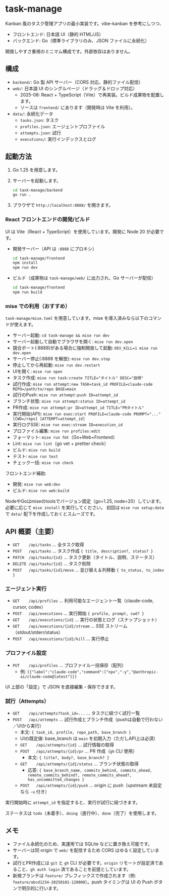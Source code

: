 # task-manage

Kanban 風のタスク管理アプリの最小実装です。vibe-kanban を参考にしつつ、
- フロントエンド: 日本語 UI（静的 HTML/JS）
- バックエンド: Go（標準ライブラリのみ、JSON ファイルに永続化）

開発しやすさ重視のミニマム構成です。外部依存はありません。

## 構成

- `backend/`: Go 製 API サーバー（CORS 対応、静的ファイル配信）
- `web/`: 日本語 UI のシングルページ（ドラッグ＆ドロップ対応）
  - 2025-08: React + TypeScript（Vite）で再実装。ビルド成果物を配置します。
  - ソースは `frontend/` にあります（開発時は Vite を利用）。
- `data/`: 永続化データ
  - `tasks.json`: タスク
  - `profiles.json`: エージェントプロファイル
  - `attempts.json`: 試行
  - `executions/`: 実行インデックスとログ

## 起動方法

1. Go 1.25 を用意します。
2. サーバーを起動します。

   ```bash
   cd task-manage/backend
   go run .
   ```

3. ブラウザで `http://localhost:8888/` を開きます。

### React フロントエンドの開発/ビルド

UI は Vite（React + TypeScript）を使用しています。開発に Node 20 が必要です。

- 開発サーバー（API は `:8888` にプロキシ）

  ```bash
  cd task-manage/frontend
  npm install
  npm run dev
  ```

- ビルド（成果物は `task-manage/web/` に出力され、Go サーバーが配信）

  ```bash
  cd task-manage/frontend
  npm run build
  ```

### mise での利用（おすすめ）

`task-manage/mise.toml` を用意しています。mise を導入済みなら以下のコマンドが使えます。

- サーバー起動: `cd task-manage && mise run dev`
- サーバー起動して自動でブラウザを開く: `mise run dev.open`
- 競合ポート(:8888)がある場合に強制開放して起動: `DEV_KILL=1 mise run dev.open`
- サーバー停止(:8888 を解放): `mise run dev.stop`
- 停止してから再起動: `mise run dev.restart`
- UIを開く: `mise run open`
- タスク作成: `mise run task:create TITLE="タイトル" DESC="説明"`
- 試行作成: `mise run attempt:new TASK=task_id PROFILE=claude-code REPO=/path/to/repo BASE=main`
- 試行のPush: `mise run attempt:push ID=attempt_id`
- ブランチ状態: `mise run attempt:status ID=attempt_id`
- PR作成: `mise run attempt:pr ID=attempt_id TITLE="PRタイトル"`
- 実行開始(API): `mise run exec:start PROFILE=claude-code PROMPT="..." [CWD=/repo] [ATTEMPT=attempt_id]`
- 実行ログSSE: `mise run exec:stream ID=execution_id`
- プロファイル編集: `mise run profiles:edit`
- フォーマット: `mise run fmt`（Go+Web+Frontend）
- Lint: `mise run lint`（go vet + prettier check）
- ビルド: `mise run build`
- テスト: `mise run test`
- チェック一括: `mise run check`

フロントエンド補助:

- 開発: `mise run web:dev`
- ビルド: `mise run web:build`

NodeやGoはmiseのtoolsでバージョン固定（go=1.25, node=20）しています。必要に応じて `mise install` を実行してください。
初回は `mise run setup:data` で `data/` 配下を作成しておくとスムーズです。

## API 概要（主要）

- `GET    /api/tasks` … 全タスク取得
- `POST   /api/tasks` … タスク作成 `{ title, description?, status? }`
- `PATCH  /api/tasks/{id}` … タスク更新（タイトル、説明、ステータス）
- `DELETE /api/tasks/{id}` … タスク削除
- `POST   /api/tasks/{id}/move` … 並び替え＆列移動 `{ to_status, to_index }`

### エージェント実行

- `GET    /api/profiles` … 利用可能なエージェント一覧（claude-code, cursor, codex）
- `POST   /api/executions` … 実行開始 `{ profile, prompt, cwd? }`
- `GET    /api/executions/{id}` … 実行の状態とログ（スナップショット）
- `GET    /api/executions/{id}/stream` … SSE ストリーム（stdout/stderr/status）
- `POST   /api/executions/{id}/kill` … 実行停止

### プロファイル設定

- `PUT    /api/profiles` … プロファイル一括保存（配列）
  - 例: `[{"label":"claude-code","command":["npx","-y","@anthropic-ai/claude-code@latest"]}]`

UI 上部の「設定」で JSON を直接編集・保存できます。

### 試行（Attempts）

- `GET    /api/attempts?task_id=...` … タスクに紐づく試行一覧
- `POST   /api/attempts` … 試行作成とブランチ作成（pushは自動で行わない／UIから実行）
  - 本文: `{ task_id, profile, repo_path, base_branch }`
  - UIの既定値: base_branch は `main` を初期入力（ただしAPI上は必須）
  - `GET    /api/attempts/{id}` … 試行情報の取得
  - `POST   /api/attempts/{id}/pr` … PR 作成（`gh` CLI 使用）
    - 本文: `{ title?, body?, base_branch? }`
  - `GET    /api/attempts/{id}/status` … ブランチ状態の取得
    - 応答: `{ base_branch_name, commits_behind, commits_ahead, remote_commits_behind?, remote_commits_ahead?, has_uncommitted_changes }`
  - `POST   /api/attempts/{id}/push` … origin に push（upstream 未設定なら `-u` 付き）

実行開始時に `attempt_id` を指定すると、実行が試行に紐づきます。

ステータスは `todo`（未着手）、`doing`（進行中）、`done`（完了）を使用します。

## メモ

- ファイル永続化のため、実運用では SQLite などに置き換え可能です。
- サーバーは同 origin で `web/` を配信するため CORS はゆるく設定しています。
- 試行とPR作成には `git` と `gh` CLI が必要です。`origin` リモートが設定済であること、`gh auth login` 済であることを前提としています。
- 新規ブランチは `feature/` プレフィックスで作成されます（例: `feature/abcd1234-20250101-120000`）。push タイミングは UI の Push ボタンで明示的に行います。
